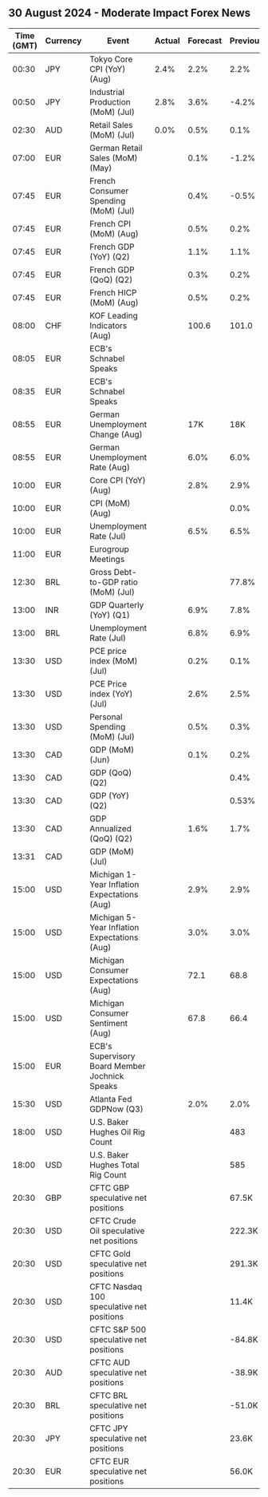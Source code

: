 ## 30 August 2024 - Moderate Impact Forex News

| Time (GMT) | Currency | Event | Actual | Forecast | Previous |
|------|----------|-------|--------|----------|----------|
| 00:30 | JPY | Tokyo Core CPI (YoY) (Aug) | 2.4% | 2.2% | 2.2% |
| 00:50 | JPY | Industrial Production (MoM) (Jul) | 2.8% | 3.6% | -4.2% |
| 02:30 | AUD | Retail Sales (MoM) (Jul) | 0.0% | 0.5% | 0.1% |
| 07:00 | EUR | German Retail Sales (MoM) (May) |  | 0.1% | -1.2% |
| 07:45 | EUR | French Consumer Spending (MoM) (Jul) |  | 0.4% | -0.5% |
| 07:45 | EUR | French CPI (MoM) (Aug) |  | 0.5% | 0.2% |
| 07:45 | EUR | French GDP (YoY) (Q2) |  | 1.1% | 1.1% |
| 07:45 | EUR | French GDP (QoQ) (Q2) |  | 0.3% | 0.2% |
| 07:45 | EUR | French HICP (MoM) (Aug) |  | 0.5% | 0.2% |
| 08:00 | CHF | KOF Leading Indicators (Aug) |  | 100.6 | 101.0 |
| 08:05 | EUR | ECB's Schnabel Speaks |  |  |  |
| 08:35 | EUR | ECB's Schnabel Speaks |  |  |  |
| 08:55 | EUR | German Unemployment Change (Aug) |  | 17K | 18K |
| 08:55 | EUR | German Unemployment Rate (Aug) |  | 6.0% | 6.0% |
| 10:00 | EUR | Core CPI (YoY) (Aug) |  | 2.8% | 2.9% |
| 10:00 | EUR | CPI (MoM) (Aug) |  |  | 0.0% |
| 10:00 | EUR | Unemployment Rate (Jul) |  | 6.5% | 6.5% |
| 11:00 | EUR | Eurogroup Meetings |  |  |  |
| 12:30 | BRL | Gross Debt-to-GDP ratio (MoM) (Jul) |  |  | 77.8% |
| 13:00 | INR | GDP Quarterly (YoY) (Q1) |  | 6.9% | 7.8% |
| 13:00 | BRL | Unemployment Rate (Jul) |  | 6.8% | 6.9% |
| 13:30 | USD | PCE price index (MoM) (Jul) |  | 0.2% | 0.1% |
| 13:30 | USD | PCE Price index (YoY) (Jul) |  | 2.6% | 2.5% |
| 13:30 | USD | Personal Spending (MoM) (Jul) |  | 0.5% | 0.3% |
| 13:30 | CAD | GDP (MoM) (Jun) |  | 0.1% | 0.2% |
| 13:30 | CAD | GDP (QoQ) (Q2) |  |  | 0.4% |
| 13:30 | CAD | GDP (YoY) (Q2) |  |  | 0.53% |
| 13:30 | CAD | GDP Annualized (QoQ) (Q2) |  | 1.6% | 1.7% |
| 13:31 | CAD | GDP (MoM) (Jul) |  |  |  |
| 15:00 | USD | Michigan 1-Year Inflation Expectations (Aug) |  | 2.9% | 2.9% |
| 15:00 | USD | Michigan 5-Year Inflation Expectations (Aug) |  | 3.0% | 3.0% |
| 15:00 | USD | Michigan Consumer Expectations (Aug) |  | 72.1 | 68.8 |
| 15:00 | USD | Michigan Consumer Sentiment (Aug) |  | 67.8 | 66.4 |
| 15:00 | EUR | ECB's Supervisory Board Member Jochnick Speaks |  |  |  |
| 15:30 | USD | Atlanta Fed GDPNow (Q3) |  | 2.0% | 2.0% |
| 18:00 | USD | U.S. Baker Hughes Oil Rig Count |  |  | 483 |
| 18:00 | USD | U.S. Baker Hughes Total Rig Count |  |  | 585 |
| 20:30 | GBP | CFTC GBP speculative net positions |  |  | 67.5K |
| 20:30 | USD | CFTC Crude Oil speculative net positions |  |  | 222.3K |
| 20:30 | USD | CFTC Gold speculative net positions |  |  | 291.3K |
| 20:30 | USD | CFTC Nasdaq 100 speculative net positions |  |  | 11.4K |
| 20:30 | USD | CFTC S&P 500 speculative net positions |  |  | -84.8K |
| 20:30 | AUD | CFTC AUD speculative net positions |  |  | -38.9K |
| 20:30 | BRL | CFTC BRL speculative net positions |  |  | -51.0K |
| 20:30 | JPY | CFTC JPY speculative net positions |  |  | 23.6K |
| 20:30 | EUR | CFTC EUR speculative net positions |  |  | 56.0K |
